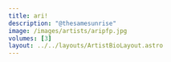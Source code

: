 ```yaml
---
title: ari!
description: "@thesamesunrise"
image: /images/artists/aripfp.jpg
volumes: [3]
layout: ../../layouts/ArtistBioLayout.astro
---
```

